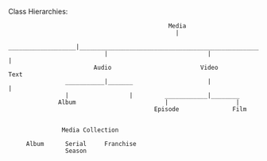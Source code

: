 
Class Hierarchies:

                                                 Media
                                                   |
                                ___________________|___________________________________________________
                               |                            |                               |
                            Audio                         Video                            Text
                    ___________|_______                     |                               |
                    |                 |         ____________|________
                  Album                         |                   |
                                             Episode               Film    
                                        
  
                   Media Collection

         Album      Serial     Franchise          
                    Season
